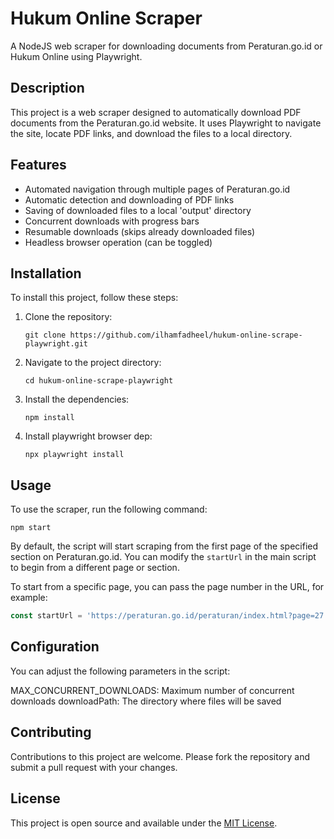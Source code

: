 # Hukum Online Scraper

A NodeJS web scraper for downloading documents from Peraturan.go.id or Hukum Online using Playwright.

## Description

This project is a web scraper designed to automatically download PDF documents from the Peraturan.go.id website. It uses Playwright to navigate the site, locate PDF links, and download the files to a local directory.

## Features

- Automated navigation through multiple pages of Peraturan.go.id
- Automatic detection and downloading of PDF links
- Saving of downloaded files to a local 'output' directory
- Concurrent downloads with progress bars
- Resumable downloads (skips already downloaded files)
- Headless browser operation (can be toggled)

## Installation

To install this project, follow these steps:

1. Clone the repository:
   ```
   git clone https://github.com/ilhamfadheel/hukum-online-scrape-playwright.git
   ```
2. Navigate to the project directory:
   ```
   cd hukum-online-scrape-playwright
   ```
3. Install the dependencies:
   ```
   npm install
   ```
4. Install playwright browser dep:
    ```
    npx playwright install
    ```

## Usage

To use the scraper, run the following command:

```
npm start
```

By default, the script will start scraping from the first page of the specified section on Peraturan.go.id. You can modify the `startUrl` in the main script to begin from a different page or section.

To start from a specific page, you can pass the page number in the URL, for example:

```javascript
const startUrl = 'https://peraturan.go.id/peraturan/index.html?page=27';
```
## Configuration
You can adjust the following parameters in the script:

MAX_CONCURRENT_DOWNLOADS: Maximum number of concurrent downloads
downloadPath: The directory where files will be saved

## Contributing

Contributions to this project are welcome. Please fork the repository and submit a pull request with your changes.

## License

This project is open source and available under the [MIT License](https://choosealicense.com/licenses/mit/).